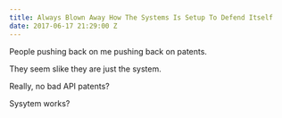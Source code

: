 ```yaml
---
title: Always Blown Away How The Systems Is Setup To Defend Itself
date: 2017-06-17 21:29:00 Z
---
```


People pushing back on me pushing back on patents.

They seem slike they are just the system.

Really, no bad API patents?

Sysytem works?